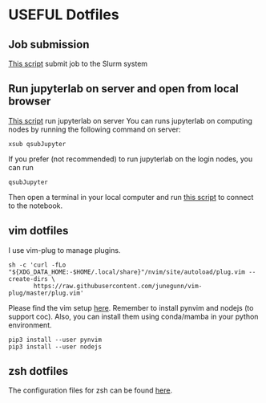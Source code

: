 # USEFUL Dotfiles

## Job submission
[This script](./.xbin/xsub) submit job to the Slurm system

## Run jupyterlab on server and open from local browser
[This script](./.xbin/qsubJupyter) run jupyterlab on server
You can runs jupyterlab on computing nodes by running the following command on
server:
```shell
xsub qsubJupyter
```
If you prefer (not recommended) to run jupyterlab on the login nodes, you can
run
```shell
qsubJupyter
```
Then open a terminal in your local computer and run [this
script](./.xbin/remoteNotebook) to connect to the notebook.

## vim dotfiles

I use vim-plug to manage plugins.
```shell
sh -c 'curl -fLo "${XDG_DATA_HOME:-$HOME/.local/share}"/nvim/site/autoload/plug.vim --create-dirs \
       https://raw.githubusercontent.com/junegunn/vim-plug/master/plug.vim'
```
Please find the vim setup [here](./.config/nvim). Remember to install pynvim
and nodejs (to support coc). Also, you can install them using conda/mamba in
your python environment.

```shell
pip3 install --user pynvim
pip3 install --user nodejs
```

## zsh dotfiles
The configuration files for zsh can be found [here](./.config/zsh).
